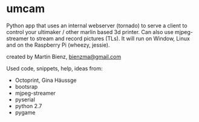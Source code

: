 # umcam
Python app that uses an internal webserver (tornado) to serve a client to control your ultimaker / other marlin based 3d printer. Can also use mjpeg-streamer to stream and record pictures (TLs). It will run on Window, Linux and on the Raspberry Pi (wheezy, jessie).

created by Martin Bienz, bienzma@gmail.com

Used code, snippets, help, ideas from:
- Octoprint, Gina Häussge
- bootsrap
- mjpeg-streamer
- pyserial
- python 2.7
- pygame
